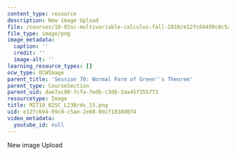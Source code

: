 ```yaml
---
content_type: resource
description: New image Upload
file: /courses/18-02sc-multivariable-calculus-fall-2010/e12fc69499c0c5ae2e680dcf1830d074_MIT18_02SC_L23Brds_15.png
file_type: image/png
image_metadata:
  caption: ''
  credit: ''
  image-alt: ''
learning_resource_types: []
ocw_type: OCWImage
parent_title: 'Session 70: Normal Form of Green''s Theorem'
parent_type: CourseSection
parent_uid: dae7ac00-7cfa-7edb-c3d6-3aa45f355773
resourcetype: Image
title: MIT18_02SC_L23Brds_15.png
uid: e12fc694-99c0-c5ae-2e68-0dcf1830d074
video_metadata:
  youtube_id: null
---
```

New image Upload

